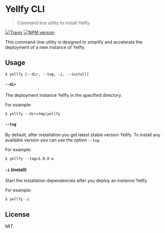 # Yellfy CLI

> Command line utility to install Yellfy.

[![Travis](https://img.shields.io/travis/mrmlnc/yellfy-cli.svg?style=flat-square)](https://travis-ci.org/mrmlnc/yellfy-cli)
[![NPM version](https://img.shields.io/npm/v/yellfy-cli.svg?style=flat-square)](https://www.npmjs.com/package/yellfy-cli)

This command-line utility is designed to simplify and accelerate the deployment of a new instance of Yellfy.

## Usage

```shell
$ yellfy [--dir, --tag, -i, --install]
```

#### `--dir`

The deployment instance Yellfy in the specified directory.

For example:

```shell
$ yellfy --dir=tmp/yellfy
```

#### `--tag`

By default, after installation you get latest stable version Yellfy. To install any available version you can use the option `--tag`.

For example:

```shell
$ yellfy --tag=1.0.0-a
```

#### `-i` (install)

Start the installation dependencies after you deploy an instance Yellfy.

For example:

```shell
$ yellfy -i
```

## License

MIT.
